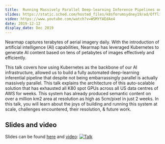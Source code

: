 ```yaml
---
title:  Running Massively Parallel Deep-learning Inference Pipelines on Kubernetes
slides: https://static.sched.com/hosted_files/k8sforumsydney19/ad/Offline_Inference_at_Scale_KubeSydForum_2019.pdf
video: https://www.youtube.com/watch?v=WSMYfAEdAe4
date: 2019-12-12
display_date: Dec 2019
---
```


Nearmap captures terabytes of aerial imagery daily. With the introduction of artificial intelligence (AI) capabilities, Nearmap has leveraged Kubernetes to generate AI content based on tens of petabytes of images effectively and efficiently.

This talk covers how using Kubernetes as the backbone of our AI infrastructure, allowed us to build a fully automated deep-learning inferential pipeline that despite not being embarrassingly parallel is actually massively parallel. This talk explains the architecture of this auto-scalable solution that has exhausted all K80 spot GPUs across all US data centres of AWS for weeks. This system has already produced semantic content on over a million km2 area at resolution as high as 5cm/pixel in just 2 weeks. In this talk, you will learn about the joys of building and running this system at scale, challenges encountered, their resolution, & future work.

## Slides and video

Slides can be found [here][slides] and [video]: 
[![Talk](http://img.youtube.com/vi/WSMYfAEdAe4/0.jpg)](https://www.youtube.com/watch?v=WSMYfAEdAe4)


[slides]: https://static.sched.com/hosted_files/k8sforumsydney19/ad/Offline_Inference_at_Scale_KubeSydForum_2019.pdf
[video]: https://www.youtube.com/watch?v=WSMYfAEdAe4
